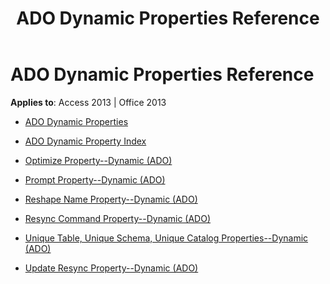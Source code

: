 ﻿---
title: ADO Dynamic Properties Reference
TOCTitle: ADO Dynamic Properties
ms:assetid: 5efcc693-6a94-472d-973e-27468edb095a
ms:mtpsurl: https://msdn.microsoft.com/library/JJ249343(v=office.15)
ms:contentKeyID: 48545148
ms.date: 09/18/2015
mtps_version: v=office.15
---

# ADO Dynamic Properties Reference


**Applies to**: Access 2013 | Office 2013

  - [ADO Dynamic Properties](ado-dynamic-properties.md)

  - [ADO Dynamic Property Index](ado-dynamic-property-index.md)

  - [Optimize Property--Dynamic (ADO)](optimize-property-dynamic-ado.md)

  - [Prompt Property--Dynamic (ADO)](prompt-property-dynamic-ado.md)

  - [Reshape Name Property--Dynamic (ADO)](reshape-name-property-dynamic-ado.md)

  - [Resync Command Property--Dynamic (ADO)](resync-command-property-dynamic-ado.md)

  - [Unique Table, Unique Schema, Unique Catalog Properties--Dynamic (ADO)](unique-table-unique-schema-unique-catalog-properties-dynamic-ado.md)

  - [Update Resync Property--Dynamic (ADO)](update-resync-property-dynamic-ado.md)

